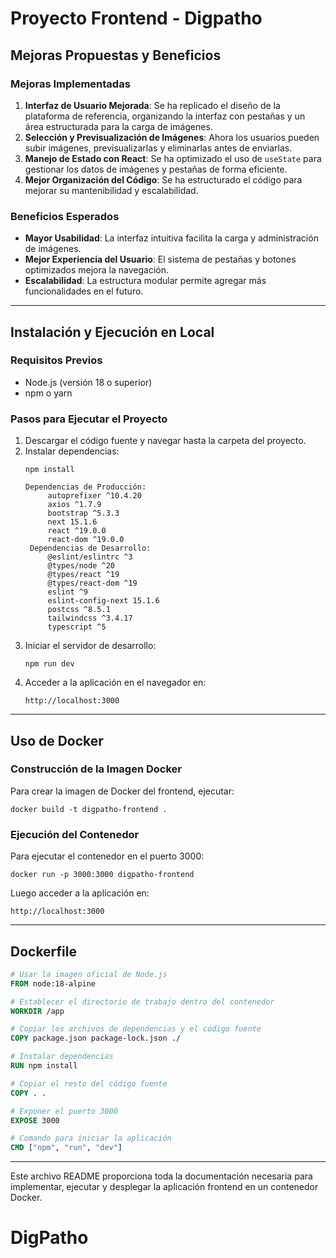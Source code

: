 # Proyecto Frontend - Digpatho

## Mejoras Propuestas y Beneficios

### Mejoras Implementadas
1. **Interfaz de Usuario Mejorada**: Se ha replicado el diseño de la plataforma de referencia, organizando la interfaz con pestañas y un área estructurada para la carga de imágenes.
2. **Selección y Previsualización de Imágenes**: Ahora los usuarios pueden subir imágenes, previsualizarlas y eliminarlas antes de enviarlas.
3. **Manejo de Estado con React**: Se ha optimizado el uso de `useState` para gestionar los datos de imágenes y pestañas de forma eficiente.
4. **Mejor Organización del Código**: Se ha estructurado el código para mejorar su mantenibilidad y escalabilidad.

### Beneficios Esperados
- **Mayor Usabilidad**: La interfaz intuitiva facilita la carga y administración de imágenes.
- **Mejor Experiencia del Usuario**: El sistema de pestañas y botones optimizados mejora la navegación.
- **Escalabilidad**: La estructura modular permite agregar más funcionalidades en el futuro.

---

## Instalación y Ejecución en Local

### Requisitos Previos
- Node.js (versión 18 o superior)
- npm o yarn

### Pasos para Ejecutar el Proyecto
1. Descargar el código fuente y navegar hasta la carpeta del proyecto.
2. Instalar dependencias:
   ```
   npm install

   Dependencias de Producción:
        autoprefixer ^10.4.20
        axios ^1.7.9
        bootstrap ^5.3.3
        next 15.1.6
        react ^19.0.0
        react-dom ^19.0.0
    Dependencias de Desarrollo:
        @eslint/eslintrc ^3
        @types/node ^20
        @types/react ^19
        @types/react-dom ^19
        eslint ^9
        eslint-config-next 15.1.6
        postcss ^8.5.1
        tailwindcss ^3.4.17
        typescript ^5
   ```
3. Iniciar el servidor de desarrollo:
   ```
   npm run dev
   ```
4. Acceder a la aplicación en el navegador en:
   ```
   http://localhost:3000
   ```

---

## Uso de Docker

### Construcción de la Imagen Docker
Para crear la imagen de Docker del frontend, ejecutar:
```
docker build -t digpatho-frontend .
```

### Ejecución del Contenedor
Para ejecutar el contenedor en el puerto 3000:
```
docker run -p 3000:3000 digpatho-frontend
```
Luego acceder a la aplicación en:
```
http://localhost:3000
```

---

## Dockerfile
```dockerfile
# Usar la imagen oficial de Node.js
FROM node:18-alpine

# Establecer el directorio de trabajo dentro del contenedor
WORKDIR /app

# Copiar los archivos de dependencias y el código fuente
COPY package.json package-lock.json ./

# Instalar dependencias
RUN npm install

# Copiar el resto del código fuente
COPY . .

# Exponer el puerto 3000
EXPOSE 3000

# Comando para iniciar la aplicación
CMD ["npm", "run", "dev"]
```

---

Este archivo README proporciona toda la documentación necesaria para implementar, ejecutar y desplegar la aplicación frontend en un contenedor Docker.

# DigPatho
